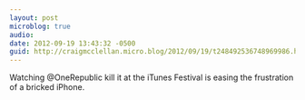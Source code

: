 ```yaml
---
layout: post
microblog: true
audio: 
date: 2012-09-19 13:43:32 -0500
guid: http://craigmcclellan.micro.blog/2012/09/19/t248492536748969986.html
---
```

Watching @OneRepublic kill it at the iTunes Festival is easing the frustration of a bricked iPhone.
